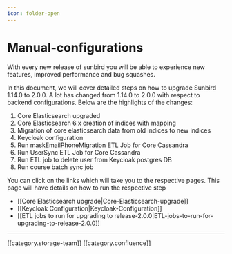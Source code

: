 ```yaml
---
icon: folder-open
---
```


# Manual-configurations

With every new release of sunbird you will be able to experience new features, improved performance and bug squashes.

In this document, we will cover detailed steps on how to upgrade Sunbird 1.14.0 to 2.0.0. A lot has changed from 1.14.0 to 2.0.0 with respect to backend configurations. Below are the highlights of the changes:

1. Core Elasticsearch upgraded
2. Core Elasticsearch 6.x creation of indices with mapping
3. Migration of core elasticsearch data from old indices to new indices
4. Keycloak configuration
5. Run maskEmailPhoneMigration ETL Job for Core Cassandra
6. Run UserSync ETL Job for Core Cassandra
7. Run ETL job to delete user from Keycloak postgres DB
8. Run course batch sync job

You can click on the links which will take you to the respective pages. This page will have details on how to run the respective step

* \[\[Core Elasticsearch upgrade|Core-Elasticsearch-upgrade]]
* \[\[Keycloak Configuration|Keycloak-Configuration]]
* \[\[ETL jobs to run for upgrading to release-2.0.0|ETL-jobs-to-run-for-upgrading-to-release-2.0.0]]

***

\[\[category.storage-team]] \[\[category.confluence]]
